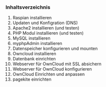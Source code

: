 ### Inhaltsverzeichnis

1. Raspian installieren
2. Updaten und Konfigration (DNS)
3. Apache2 installieren (und testen)
4. PHP Modul installieren (und testen)
5. MySQL installieren
6. myphpAdmin installieren
7. Datenspeicher konfigurieren und mounten
8. Owncloud installieren
9. Datenbank einrichten
10. Webserver für OwnCloud mit SSL absichern
11. Webserver für OwnCloud konfigurieren
12. OwnCloud Einrichten und anpassen
13. pagekite einrichten
